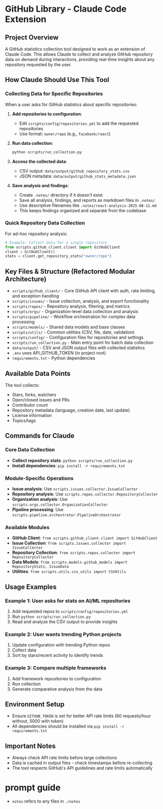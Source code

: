 # GitHub Library - Claude Code Extension

## Project Overview
A GitHub statistics collection tool designed to work as an extension of Claude Code. This allows Claude to collect and analyze GitHub repository data on demand during interactions, providing real-time insights about any repository requested by the user.

## How Claude Should Use This Tool

### Collecting Data for Specific Repositories
When a user asks for GitHub statistics about specific repositories:

1. **Add repositories to configuration**: 
   - Edit `scripts/config/repositories.yml` to add the requested repositories
   - Use format: `owner/repo` (e.g., `facebook/react`)

2. **Run data collection**:
   ```bash
   python scripts/run_collection.py
   ```

3. **Access the collected data**:
   - CSV output: `data/output/github_repository_stats.csv`
   - JSON metadata: `data/output/github_stats_metadata.json`

4. **Save analysis and findings**:
   - Create `.notes/` directory if it doesn't exist
   - Save all analysis, findings, and reports as markdown files in `.notes/`
   - Use descriptive filenames like `.notes/react-analysis-2025-08-11.md`
   - This keeps findings organized and separate from the codebase

### Quick Repository Data Collection
For ad-hoc repository analysis:
```python
# Example: Collect data for a single repository
from scripts.github_client.client import GitHubClient
client = GitHubClient()
stats = client.get_repository_stats("owner/repo")
```

## Key Files & Structure (Refactored Modular Architecture)
- `scripts/github_client/` - Core GitHub API client with auth, rate limiting, and exception handling
- `scripts/issues/` - Issue collection, analysis, and export functionality
- `scripts/repos/` - Repository analysis, filtering, and metrics
- `scripts/orgs/` - Organization-level data collection and analysis
- `scripts/pipeline/` - Workflow orchestration for complex data processing
- `scripts/models/` - Shared data models and base classes
- `scripts/utils/` - Common utilities (CSV, file, date, validation)
- `scripts/config/` - Configuration files for repositories and settings
- `scripts/run_collection.py` - Main entry point for batch data collection
- `data/output/` - CSV and JSON output files with collected statistics
- `.env` uses API_GITHUB_TOKEN (in project root)
- `requirements.txt` - Python dependencies

## Available Data Points
The tool collects:
- Stars, forks, watchers
- Open/closed issues and PRs
- Contributor count
- Repository metadata (language, creation date, last update)
- License information
- Topics/tags

## Commands for Claude

### Core Data Collection
- **Collect repository stats**: `python scripts/run_collection.py`
- **Install dependencies**: `pip install -r requirements.txt`

### Module-Specific Operations
- **Issue analysis**: Use `scripts.issues.collector.IssueCollector`
- **Repository analysis**: Use `scripts.repos.collector.RepositoryCollector`  
- **Organization analysis**: Use `scripts.orgs.collector.OrganizationCollector`
- **Pipeline processing**: Use `scripts.pipeline.orchestrator.PipelineOrchestrator`

### Available Modules
- **GitHub Client**: `from scripts.github_client.client import GitHubClient`
- **Issue Collection**: `from scripts.issues.collector import IssueCollector`
- **Repository Collection**: `from scripts.repos.collector import RepositoryCollector`
- **Data Models**: `from scripts.models.github_models import RepositoryStats, IssueData`
- **Utilities**: `from scripts.utils.csv_utils import CSVUtils`

## Usage Examples

### Example 1: User asks for stats on AI/ML repositories
1. Add requested repos to `scripts/config/repositories.yml`
2. Run `python scripts/run_collection.py`
3. Read and analyze the CSV output to provide insights

### Example 2: User wants trending Python projects
1. Update configuration with trending Python repos
2. Collect data
3. Sort by stars/recent activity to identify trends

### Example 3: Compare multiple frameworks
1. Add framework repositories to configuration
2. Run collection
3. Generate comparative analysis from the data

## Environment Setup
- Ensure `GITHUB_TOKEN` is set for better API rate limits (60 requests/hour without, 5000 with token)
- All dependencies should be installed via `pip install -r requirements.txt`

## Important Notes
- Always check API rate limits before large collections
- Data is cached in output files - check timestamps before re-collecting
- The tool respects GitHub's API guidelines and rate limits automatically

# prompt guide

- `notes` refers to any files in `./notes`
